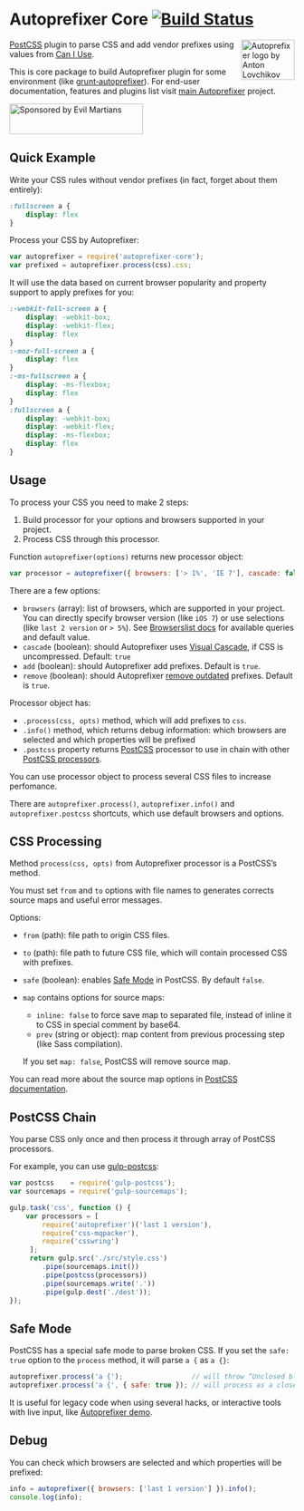 # Autoprefixer Core [![Build Status](https://travis-ci.org/postcss/autoprefixer-core.svg)](https://travis-ci.org/postcss/autoprefixer-core)

<img align="right" width="94" height="71" src="http://postcss.github.io/autoprefixer/logo.svg" title="Autoprefixer logo by Anton Lovchikov">

[PostCSS] plugin to parse CSS and add vendor prefixes using values
from [Can I Use].

This is core package to build Autoprefixer plugin for some environment
(like [grunt‑autoprefixer]). For end-user documentation, features
and plugins list visit [main Autoprefixer] project.

<a href="https://evilmartians.com/?utm_source=autoprefixer-core">
<img src="https://evilmartians.com/badges/sponsored-by-evil-martians.svg" alt="Sponsored by Evil Martians" width="236" height="54">
</a>

[grunt‑autoprefixer]: https://github.com/nDmitry/grunt-autoprefixer
[main Autoprefixer]:  https://github.com/postcss/autoprefixer
[Can I Use]:          http://caniuse.com/
[PostCSS]:            https://github.com/postcss/postcss

## Quick Example

Write your CSS rules without vendor prefixes (in fact, forget about them
entirely):

```css
:fullscreen a {
    display: flex
}
```

Process your CSS by Autoprefixer:

```js
var autoprefixer = require('autoprefixer-core');
var prefixed = autoprefixer.process(css).css;
```

It will use the data based on current browser popularity and property support
to apply prefixes for you:

```css
:-webkit-full-screen a {
    display: -webkit-box;
    display: -webkit-flex;
    display: flex
}
:-moz-full-screen a {
    display: flex
}
:-ms-fullscreen a {
    display: -ms-flexbox;
    display: flex
}
:fullscreen a {
    display: -webkit-box;
    display: -webkit-flex;
    display: -ms-flexbox;
    display: flex
}
```

## Usage

To process your CSS you need to make 2 steps:

1. Build processor for your options and browsers supported in your project.
2. Process CSS through this processor.

Function `autoprefixer(options)` returns new processor object:

```js
var processor = autoprefixer({ browsers: ['> 1%', 'IE 7'], cascade: false });
```

There are a few options:

* `browsers` (array): list of browsers, which are supported in your project.
  You can directly specify browser version (like `iOS 7`) or use selections
  (like `last 2 version` or `> 5%`). See [Browserslist docs] for available
  queries and default value.
* `cascade` (boolean): should Autoprefixer uses [Visual Cascade],
  if CSS is uncompressed. Default: `true`
* `add` (boolean): should Autoprefixer add prefixes. Default is `true`.
* `remove` (boolean): should Autoprefixer [remove outdated] prefixes.
Default is `true`.

Processor object has:

* `.process(css, opts)` method, which will add prefixes to `css`.
* `.info()` method, which returns debug information: which browsers are selected
  and which properties will be prefixed
* `.postcss` property returns [PostCSS] processor to use in chain
  with other [PostCSS processors].

You can use processor object to process several CSS files
to increase perfomance.

There are `autoprefixer.process()`, `autoprefixer.info()`
and `autoprefixer.postcss` shortcuts, which use default browsers and options.

[PostCSS processors]: https://github.com/postcss/postcss#built-with-postcss
[Browserslist docs]:  https://github.com/ai/browserslist
[remove outdated]:    https://github.com/postcss/autoprefixer/#outdated-prefixes
[Visual Cascade]:     https://github.com/postcss/autoprefixer#visual-cascade
[PostCSS]:            https://github.com/postcss/postcss

## CSS Processing

Method `process(css, opts)` from Autoprefixer processor is a PostCSS’s method.

You must set `from` and `to` options with file names to generates corrects
source maps and useful error messages.

Options:

* `from` (path): file path to origin CSS files.
* `to` (path): file path to future CSS file, which will
  contain processed CSS with prefixes.
* `safe` (boolean): enables [Safe Mode] in PostCSS. By default `false`.
* `map` contains options for source maps:

  * `inline: false` to force save map to separated file, instead of inline it
    to CSS in special comment by base64.
  * `prev` (string or object): map content from previous processing step
    (like Sass compilation).

  If you set `map: false`, PostCSS will remove source map.

You can read more about the source map options in [PostCSS documentation].

[PostCSS documentation]: https://github.com/postcss/postcss#source-map
[Safe Mode]:             https://github.com/postcss/postcss#safe-mode

## PostCSS Chain

You parse CSS only once and then process it through array of PostCSS processors.

For example, you can use [gulp-postcss]:

```js
var postcss    = require('gulp-postcss');
var sourcemaps = require('gulp-sourcemaps');

gulp.task('css', function () {
    var processors = [
        require('autoprefixer')('last 1 version'),
        require('css-mqpacker'),
        require('csswring')
     ];
     return gulp.src('./src/style.css')
        .pipe(sourcemaps.init())
        .pipe(postcss(processors))
        .pipe(sourcemaps.write('.'))
        .pipe(gulp.dest('./dest'));
});
```

[gulp-postcss]: https://github.com/w0rm/gulp-postcss

## Safe Mode

PostCSS has a special safe mode to parse broken CSS. If you set the `safe: true`
option to the `process` method, it will  parse `a {` as `a {}`:

```js
autoprefixer.process('a {');                 // will throw “Unclosed block”
autoprefixer.process('a {', { safe: true }); // will process as a closed block
```

It is useful for legacy code when using several hacks, or interactive
tools with live input, like [Autoprefixer demo].

[Autoprefixer demo]: http://simevidas.jsbin.com/gufoko/quiet

## Debug

You can check which browsers are selected and which properties will be prefixed:

```js
info = autoprefixer({ browsers: ['last 1 version'] }).info();
console.log(info);
```
